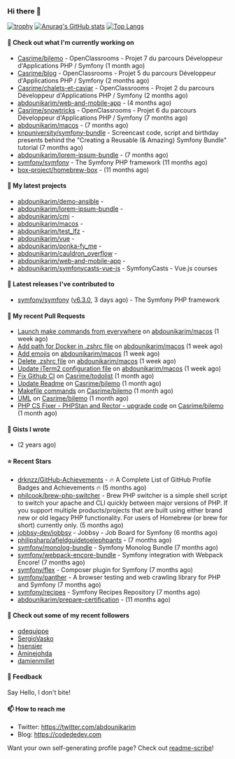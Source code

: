 ### Hi there 👋

[![trophy](https://github-profile-trophy.vercel.app/?username=abdounikarim&theme=onestar&row=1&column=7&no-frame=true&margin-w=13)](https://github.com/ryo-ma/github-profile-trophy)
[![Anurag's GitHub stats](https://github-readme-stats.vercel.app/api?username=abdounikarim&show_icons=true&theme=dark&count_private=true&hide_border=true)](https://github.com/anuraghazra/github-readme-stats)
[![Top Langs](https://github-readme-stats.vercel.app/api/top-langs/?username=abdounikarim&langs_count=8&layout=compact&theme=dark&hide_border=true)](https://github.com/anuraghazra/github-readme-stats)

#### 👷 Check out what I'm currently working on

- [Casrime/bilemo](https://github.com/Casrime/bilemo) - OpenClassrooms - Projet 7 du parcours Développeur d&#39;Applications PHP / Symfony (1 month ago)
- [Casrime/blog](https://github.com/Casrime/blog) - OpenClassrooms - Projet 5 du parcours Développeur d&#39;Applications PHP / Symfony (2 months ago)
- [Casrime/chalets-et-caviar](https://github.com/Casrime/chalets-et-caviar) - OpenClassrooms - Projet 2 du parcours Développeur d&#39;Applications PHP / Symfony (2 months ago)
- [abdounikarim/web-and-mobile-app](https://github.com/abdounikarim/web-and-mobile-app) -  (4 months ago)
- [Casrime/snowtricks](https://github.com/Casrime/snowtricks) - OpenClassrooms - Projet 6 du parcours Développeur d&#39;Applications PHP / Symfony (7 months ago)
- [abdounikarim/macos](https://github.com/abdounikarim/macos) -  (7 months ago)
- [knpuniversity/symfony-bundle](https://github.com/knpuniversity/symfony-bundle) - Screencast code, script and birthday presents behind the &#34;Creating a Reusable (&amp; Amazing) Symfony Bundle&#34; tutorial (7 months ago)
- [abdounikarim/lorem-ipsum-bundle](https://github.com/abdounikarim/lorem-ipsum-bundle) -  (7 months ago)
- [symfony/symfony](https://github.com/symfony/symfony) - The Symfony PHP framework (11 months ago)
- [box-project/homebrew-box](https://github.com/box-project/homebrew-box) -  (11 months ago)

#### 🌱 My latest projects

- [abdounikarim/demo-ansible](https://github.com/abdounikarim/demo-ansible) - 
- [abdounikarim/lorem-ipsum-bundle](https://github.com/abdounikarim/lorem-ipsum-bundle) - 
- [abdounikarim/cmi](https://github.com/abdounikarim/cmi) - 
- [abdounikarim/macos](https://github.com/abdounikarim/macos) - 
- [abdounikarim/test_lfz](https://github.com/abdounikarim/test_lfz) - 
- [abdounikarim/vue](https://github.com/abdounikarim/vue) - 
- [abdounikarim/ponka-fy_me](https://github.com/abdounikarim/ponka-fy_me) - 
- [abdounikarim/cauldron_overflow](https://github.com/abdounikarim/cauldron_overflow) - 
- [abdounikarim/web-and-mobile-app](https://github.com/abdounikarim/web-and-mobile-app) - 
- [abdounikarim/symfonycasts-vue-js](https://github.com/abdounikarim/symfonycasts-vue-js) - SymfonyCasts - Vue.js courses

#### 🔭 Latest releases I've contributed to

- [symfony/symfony](https://github.com/symfony/symfony) ([v6.3.0](https://github.com/symfony/symfony/releases/tag/v6.3.0), 3 days ago) - The Symfony PHP framework

#### 🔨 My recent Pull Requests

- [Launch make commands from everywhere](https://github.com/abdounikarim/macos/pull/9) on [abdounikarim/macos](https://github.com/abdounikarim/macos) (1 week ago)
- [Add path for Docker in .zshrc file](https://github.com/abdounikarim/macos/pull/8) on [abdounikarim/macos](https://github.com/abdounikarim/macos) (1 week ago)
- [Add emojis](https://github.com/abdounikarim/macos/pull/7) on [abdounikarim/macos](https://github.com/abdounikarim/macos) (1 week ago)
- [Delete .zshrc file](https://github.com/abdounikarim/macos/pull/6) on [abdounikarim/macos](https://github.com/abdounikarim/macos) (1 week ago)
- [Update iTerm2 configuration file](https://github.com/abdounikarim/macos/pull/5) on [abdounikarim/macos](https://github.com/abdounikarim/macos) (1 week ago)
- [Fix Github CI](https://github.com/Casrime/todolist/pull/41) on [Casrime/todolist](https://github.com/Casrime/todolist) (1 month ago)
- [Update Readme](https://github.com/Casrime/bilemo/pull/62) on [Casrime/bilemo](https://github.com/Casrime/bilemo) (1 month ago)
- [Makefile commands](https://github.com/Casrime/bilemo/pull/61) on [Casrime/bilemo](https://github.com/Casrime/bilemo) (1 month ago)
- [UML](https://github.com/Casrime/bilemo/pull/59) on [Casrime/bilemo](https://github.com/Casrime/bilemo) (1 month ago)
- [PHP CS Fixer - PHPStan and Rector - upgrade code](https://github.com/Casrime/bilemo/pull/57) on [Casrime/bilemo](https://github.com/Casrime/bilemo) (1 month ago)

#### 📓 Gists I wrote

- [](https://gist.github.com/b237278802559acb0bcf1e2516ba718e) (2 years ago)

#### ⭐ Recent Stars

- [drknzz/GitHub-Achievements](https://github.com/drknzz/GitHub-Achievements) - 🔥 A Complete List of GitHub Profile Badges and Achievements 🔥 (5 months ago)
- [philcook/brew-php-switcher](https://github.com/philcook/brew-php-switcher) - Brew PHP switcher is a simple shell script to switch your apache and CLI quickly between major versions of PHP. If you support multiple products/projects that are built using either brand new or old legacy PHP functionality. For users of Homebrew (or brew for short) currently only. (5 months ago)
- [jobbsy-dev/jobbsy](https://github.com/jobbsy-dev/jobbsy) - Jobbsy - Job Board for Symfony (6 months ago)
- [philipsharp/afieldguidetoelephpants](https://github.com/philipsharp/afieldguidetoelephpants) -  (7 months ago)
- [symfony/monolog-bundle](https://github.com/symfony/monolog-bundle) - Symfony Monolog Bundle (7 months ago)
- [symfony/webpack-encore-bundle](https://github.com/symfony/webpack-encore-bundle) - Symfony integration with Webpack Encore! (7 months ago)
- [symfony/flex](https://github.com/symfony/flex) - Composer plugin for Symfony (7 months ago)
- [symfony/panther](https://github.com/symfony/panther) - A browser testing and web crawling library for PHP and Symfony (7 months ago)
- [symfony/recipes](https://github.com/symfony/recipes) - Symfony Recipes Repository (7 months ago)
- [abdounikarim/prepare-certification](https://github.com/abdounikarim/prepare-certification) -  (11 months ago)

#### 👯 Check out some of my recent followers

- [qdequippe](https://github.com/qdequippe)
- [SergioVasko](https://github.com/SergioVasko)
- [hsensier](https://github.com/hsensier)
- [Aminejohda](https://github.com/Aminejohda)
- [damienmillet](https://github.com/damienmillet)

#### 💬 Feedback

Say Hello, I don't bite!

#### 📫 How to reach me

- Twitter: https://twitter.com/abdounikarim
- Blog: https://codededev.com

Want your own self-generating profile page? Check out [readme-scribe](https://github.com/muesli/readme-scribe)!
